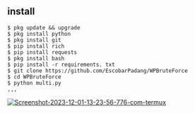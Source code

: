 ## install
    $ pkg update && upgrade
    $ pkg install python
    $ pkg install git
    $ pip install rich
    $ pip install requests 
    $ pkg install bash
    $ pip install -r requirements. txt
    $ git clone https://github.com/EscobarPadang/WPBruteForce
    $ cd WPBruteForce
    $ python multi.py 
    ,,, 
<a href="https://ibb.co/HhYDgSF"><img src="https://i.ibb.co/phZvX70/Screenshot-2023-12-01-13-23-56-776-com-termux.jpg" alt="Screenshot-2023-12-01-13-23-56-776-com-termux" border="0" /></a>
